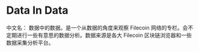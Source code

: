 # Data In Data

中文名： 数据中的数据。是一个从数据的角度来观察 Filecoin 网络的专栏。会不定期进行一些有意思的数据分析。数据来源是各大 Filecoin 区块链浏览器和一些数据采集分析平台。